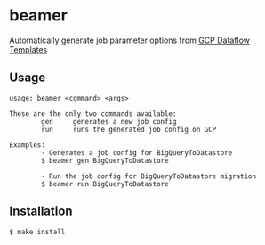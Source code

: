 # beamer
Automatically generate job parameter options from [GCP Dataflow Templates](https://github.com/GoogleCloudPlatform/DataflowTemplates)


## Usage

```
usage: beamer <command> <args>

These are the only two commands available:
        gen     generates a new job config
        run     runs the generated job config on GCP

Examples:
        - Generates a job config for BigQueryToDatastore
        $ beamer gen BigQueryToDatastore

        - Run the job config for BigQueryToDatastore migration
        $ beamer run BigQueryToDatastore
```

## Installation

```shell
$ make install
```
